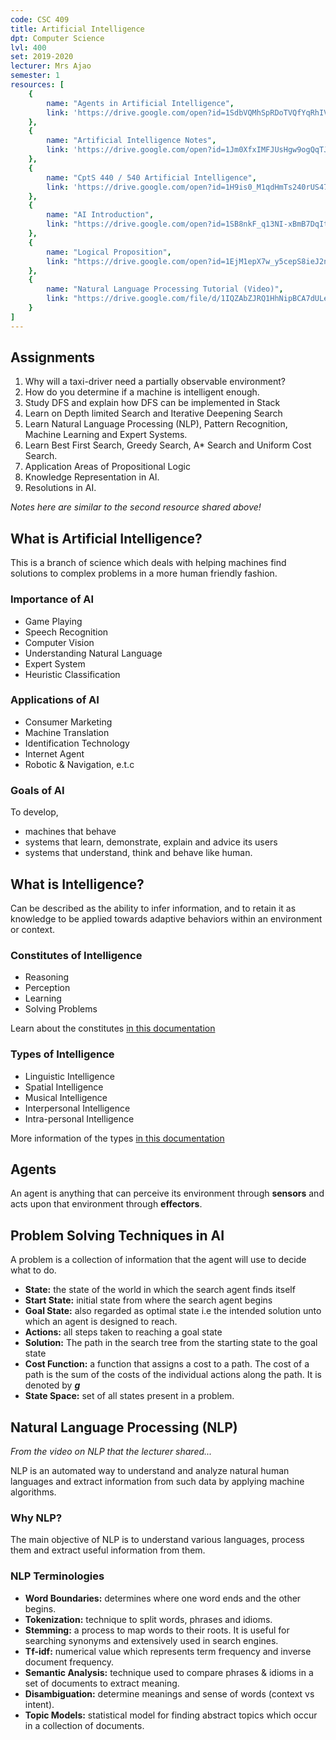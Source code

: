 ```yaml
---
code: CSC 409
title: Artificial Intelligence
dpt: Computer Science
lvl: 400
set: 2019-2020
lecturer: Mrs Ajao
semester: 1
resources: [
    {
        name: "Agents in Artificial Intelligence",
        link: 'https://drive.google.com/open?id=1SdbVQMhSpRDoTVQfYqRhIVolaCpkG6N-'
    },
    {
        name: "Artificial Intelligence Notes",
        link: 'https://drive.google.com/open?id=1Jm0XfxIMFJUsHgw9ogQqTJVgroWDJjOj'
    },
    {
        name: "CptS 440 / 540 Artificial Intelligence",
        link: 'https://drive.google.com/open?id=1H9is0_M1qdHmTs240rUS478cSF32A7ll'
    },
    {
        name: "AI Introduction",
        link: "https://drive.google.com/open?id=1SB8nkF_q13NI-xBmB7DqItq2GSoU-MPm"
    },
    {
        name: "Logical Proposition",
        link: "https://drive.google.com/open?id=1EjM1epX7w_y5cepS8ieJ2nCBYgCnjKMW"
    },
    {
        name: "Natural Language Processing Tutorial (Video)",
        link: "https://drive.google.com/file/d/1IQZAbZJRQ1HhNipBCA7dULe8R3ICfJHP/view?usp=drivesdk"
    }
]
---
```

## Assignments

1. Why will a taxi-driver need a partially observable environment?
2. How do you determine if a machine is intelligent enough.
3. Study DFS and explain how DFS can be implemented in Stack
4. Learn on Depth limited Search and Iterative Deepening Search
5. Learn Natural Language Processing (NLP), Pattern Recognition, Machine Learning and Expert Systems.
6. Learn Best First Search, Greedy Search, A* Search and Uniform Cost Search.
7. Application Areas of Propositional Logic
8. Knowledge Representation in AI.
9. Resolutions in AI.

*Notes here are similar to the second resource shared above!*

## What is Artificial Intelligence?

This is a branch of science which deals with helping machines find solutions to complex problems in a more human friendly fashion.

### Importance of AI

- Game Playing
- Speech Recognition
- Computer Vision
- Understanding Natural Language
- Expert System
- Heuristic Classification

### Applications of AI

- Consumer Marketing
- Machine Translation
- Identification Technology
- Internet Agent
- Robotic & Navigation, e.t.c

### Goals of AI

To develop,

- machines that behave
- systems that learn, demonstrate, explain and advice its users
- systems that understand, think and behave like human.

## What is Intelligence?

Can be described as the ability to infer information, and to retain it as knowledge to be applied towards adaptive behaviors within an environment or context.

### Constitutes of Intelligence

- Reasoning
- Perception
- Learning
- Solving Problems

Learn about the constitutes [in this documentation](https://www.britannica.com/technology/artificial-intelligence)

### Types of Intelligence

- Linguistic Intelligence
- Spatial Intelligence
- Musical Intelligence
- Interpersonal Intelligence
- Intra-personal Intelligence

More information of the types [in this documentation](https://benchpartner.com/types-of-intelligence-in-artificial-intelligence-ai/)

## Agents

An agent is anything that can perceive its environment through **sensors** and acts upon that environment through **effectors**.

## Problem Solving Techniques in AI

A problem is a collection of information that the agent will use to decide what to do.

- **State:** the state of the world in which the search agent finds itself
- **Start State:** initial state from where the search agent begins
- **Goal State:** also regarded as optimal state i.e the intended solution unto which an agent is designed to reach.
- **Actions:** all steps taken to reaching a goal state
- **Solution:** The path in the search tree from the starting state to the goal state
- **Cost Function:** a function that assigns a cost to a path. The cost of a path is the sum of the costs of the individual actions along the path. It is denoted by ***g***
- **State Space:** set of all states present in a problem.

## Natural Language Processing (NLP)

*From the video on NLP that the lecturer shared...*

NLP is an automated way to understand and analyze natural human languages and extract information from such data by applying machine algorithms.

### Why NLP?

The main objective of NLP is to understand various languages, process them and extract useful information from them.

### NLP Terminologies

- **Word Boundaries:** determines where one word ends and the other begins.
- **Tokenization:** technique to split words, phrases and idioms.
- **Stemming:** a process to map words to their roots. It is useful for searching synonyms and extensively used in search engines.
- **Tf-idf:** numerical value which represents term frequency and inverse document frequency.
- **Semantic Analysis:** technique used to compare phrases & idioms in a set of documents to extract meaning.
- **Disambiguation:** determine meanings and sense of words (context vs intent).
- **Topic Models:** statistical model for finding abstract topics which occur in a collection of documents.
